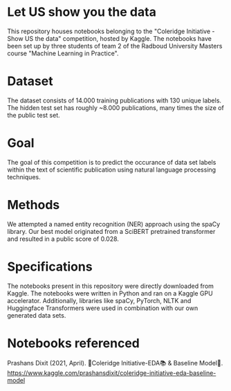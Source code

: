 # Let US show you the data
This repository houses notebooks belonging to the "Coleridge Initiative - Show US the data" competition, hosted by Kaggle. The notebooks have been set up by three students of team 2 of the Radboud University Masters course "Machine Learning in Practice".

# Dataset
The dataset consists of 14.000 training publications with 130 unique labels. The  hidden test set has roughly ~8.000 publications, many times the size of the public test set.

# Goal
The goal of this competition is to predict the occurance of data set labels within the text of scientific publication using natural language processing techniques.

# Methods
We attempted a named entity recognition (NER) approach using the spaCy library. Our best model originated from a SciBERT pretrained transformer and resulted in a public score of 0.028.

# Specifications
The notebooks present in this repository were directly downloaded from Kaggle. The notebooks were written in Python and ran on a Kaggle GPU accelerator. Additionally, libraries like spaCy, PyTorch, NLTK and Huggingface Transformers were used in combination with our own generated data sets.

# Notebooks referenced
Prashans Dixit (2021, April). 📝Coleridge Initiative-EDA📚 & Baseline Model🎯. https://www.kaggle.com/prashansdixit/coleridge-initiative-eda-baseline-model
